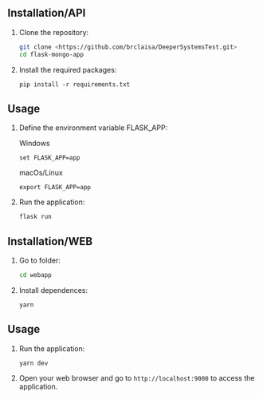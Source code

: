 ## Installation/API

1. Clone the repository:

   ```bash
   git clone <https://github.com/brclaisa/DeeperSystemsTest.git>
   cd flask-mongo-app
   ```

2. Install the required packages:

   ```
   pip install -r requirements.txt
   ```

## Usage

1. Define the environment variable FLASK_APP:
   
   Windows
   ```
   set FLASK_APP=app
   ```

   macOs/Linux
   ```
   export FLASK_APP=app
   ```

2. Run the application:

   ```
   flask run
   ```


## Installation/WEB

1. Go to folder:

   ```bash
   cd webapp
   ```

2. Install dependences:

   ```
   yarn
   ```

## Usage

1. Run the application:

   ```
   yarn dev
   ```

2. Open your web browser and go to `http://localhost:9000` to access the application.